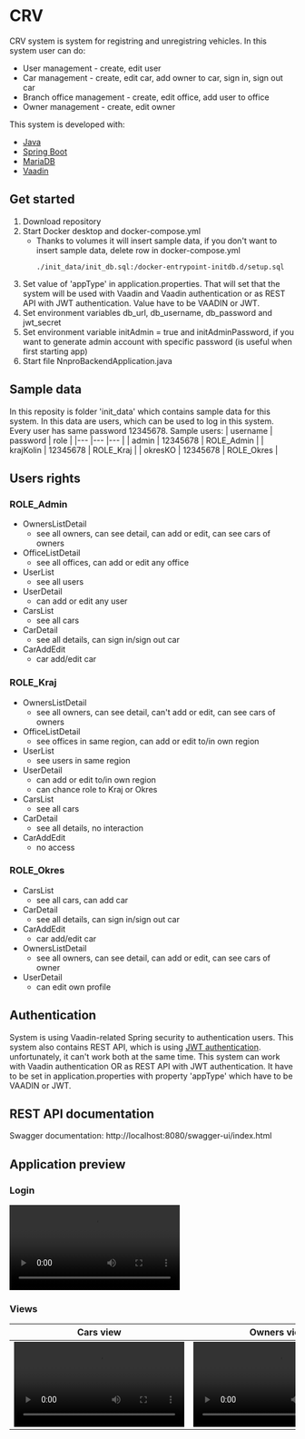 # CRV
CRV system is system for registring and unregistring vehicles. In this system user can do:
- User management - create, edit user
- Car management - create, edit car, add owner to car, sign in, sign out car
- Branch office management - create, edit office, add user to office
- Owner management - create, edit owner

This system is developed with:
- [Java](https://www.oracle.com/java/technologies/javase-downloads.html)
- [Spring Boot](https://spring.io/projects/spring-boot)
- [MariaDB](https://mariadb.org/download/)
- [Vaadin](https://vaadin.com/)

## Get started
1. Download repository
2. Start Docker desktop and docker-compose.yml
   - Thanks to volumes it will insert sample data, if you don't want to insert sample data, delete row in docker-compose.yml
     ```
     ./init_data/init_db.sql:/docker-entrypoint-initdb.d/setup.sql
3. Set value of 'appType' in application.properties. That will set that the system will be used with Vaadin and Vaadin authentication or as REST API with JWT authentication. Value have to be VAADIN or JWT.
4. Set environment variables db_url, db_username, db_password and jwt_secret
5. Set environment variable initAdmin = true and initAdminPassword, if you want to generate admin account with specific password (is useful when first starting app)
6. Start file  NnproBackendApplication.java
## Sample data
In this reposity is folder 'init_data' which contains sample data for this system. In this data are users, which can be used to log in this system. Every user has same password 12345678.
Sample users:
| username 	| password 	| role 	|
|---	|---	|---	|
| admin 	| 12345678 	| ROLE_Admin 	|
| krajKolin 	| 12345678 	| ROLE_Kraj 	|
| okresKO 	| 12345678 	| ROLE_Okres 	|

## Users rights
### ROLE_Admin
  - OwnersListDetail
    - see all owners, can see detail, can add or edit, can see cars of owners
  - OfficeListDetail
    - see all offices, can add or edit any office
  - UserList
    - see all users
  - UserDetail
    - can add or edit any user
  - CarsList
      - see all cars
  - CarDetail
      - see all details, can sign in/sign out car
  - CarAddEdit
      - car add/edit car
### ROLE_Kraj
  - OwnersListDetail
    - see all owners, can see detail, can't add or edit, can see cars of owners
  - OfficeListDetail
    - see offices in same region, can add or edit to/in own region
  - UserList
    - see users in same region
  - UserDetail
    - can add or edit to/in own region
    - can chance role to Kraj or Okres
  - CarsList
     - see all cars
  - CarDetail
     - see all details, no interaction
  - CarAddEdit
     - no access
### ROLE_Okres
  - CarsList
      - see all cars, can add car
  - CarDetail
      - see all details, can sign in/sign out car
  - CarAddEdit
      - car add/edit car
  - OwnersListDetail
      - see all owners, can see detail, can add or edit, can see cars of owner
  - UserDetail
      - can edit own profile

## Authentication
System is using Vaadin-related Spring security to authentication users. This system also contains REST API, which is using [JWT authentication](https://jwt.io/). unfortunately, it can't work both at the same time. This system can work with Vaadin authentication OR as REST API with JWT authentication. It have to be set in application.properties with property 'appType' which have to be VAADIN or JWT. 
## REST API documentation
Swagger documentation: http://localhost:8080/swagger-ui/index.html
## Application preview
### Login
<video src="https://github.com/DOL7JS/NNPRO_CRV_backend/assets/53859920/6ea6e8b2-79ec-4cc7-9ed7-9eb731f7aade"></video>
### Views
| Cars view  | Owners view |
| ------------- | ------------- |
| <video src="https://github.com/DOL7JS/NNPRO_CRV_backend/assets/53859920/caafd388-1c48-4e12-8d68-41d24339527d"></video>  | <video src="https://github.com/DOL7JS/NNPRO_CRV_backend/assets/53859920/731582b3-b355-406a-856f-4fccf63c4a96"></video>|
